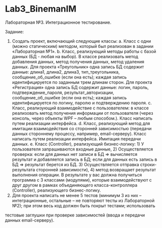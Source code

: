 # Lab3_BinemanIM
Лабораторная №3. Интеграционное тестирование.

Задание:
1. Создать проект, включающий следующие классы:
a. Класс с одни (можно статическим) методом, который был
реализован в задании «Лабораторная №1».
b. Класс, реализующий методы работы с базой данных (БД - любая на
выбор). В классе реализовать метод добавления данных, метод
получения данных, метод удаления данных.
Для проекта «Треугольник» одна запись БД содержит данные:
длина1, длина2, длина3, тип_треугольника, сообщение_об_ошибке
(если она есть); каждая запись идентифицируется по заданным
трем длинам сторон.
Для проекта «Регистрация» одна запись БД содержит данные:
логин, пароль, подтверждение_пароля, результат_авторизации,
сообщение_об_ошибке (если она есть); каждая запись
идентифицируется по логину, паролю и подтверждению пароля.
c. Класс, реализующий взаимодействие с пользователем: в классе
реализовать метод получения информации от пользователя (через
консоль, через объекты WPF – любым способом.). Класс написать
путем реализации интерфейса.
d. Класс, реализующий метод для имитации взаимодействия со
сторонней зависимостью (передачи данных стороннему процессу,
например, email-серверу). Класс написать путем реализации
интерфейса. Имитация передачи данных.
e. Класс (Controller), реализующий бизнес-логику: 1) У пользователя
запрашиваются входные данные, 2) Осуществляется проверка: если
для данных нет записи в БД =&gt; вычисляется результат и
добавляется запись в БД; если для данных есть запись в БД =&gt;
результат берется из БД. 3) Осуществляется отправка строки-
результата сторонней зависимости), 4) метод возвращает результат
выполнения операции.
В результате у вас должна получиться программа с 3 классами
(модулями), которые взаимодействуют с друг другом в рамках
объединяющего класса-контроллера (Controller), реализующего
бизнес-логику.
2. Для проекта написать не менее 5 тестов (минимум 3 из них –
интеграционные, остальные – не повторяют тесты из Лабораторной
№2); при этом весь код должен быть покрыт тестами; использовать

тестовые заглушки при проверке зависимостей (ввода и передачи
данных email-серверу).
